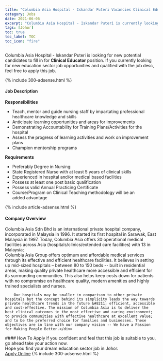 ```yaml
---
title: "Columbia Asia Hospital - Iskandar Puteri Vacancies Clinical Educator" 
category: Jobs 
date: 2021-06-06 
excerpt: "Columbia Asia Hospital - Iskandar Puteri is currently looking for suitable person to fill in the Clinical Educator which positioned at Johor" 
tags: [Johor] 
toc: true 
toc_label: TOC 
toc_icon: "fire" 
--- 
```


<p>Columbia Asia Hospital - Iskandar Puteri is looking for new potential candidates to fill in for <b>Clinical Educator</b> position. If you currently looking for new education sector job opportunities and qualified with the job desc, feel free to apply this job.
</p>{% include 300-adsense.html %} 
<div><div><h4>Job Description</h4></div><div><div><span><div><div><b>Responsibilities</b></div><ul><li>Teach, mentor and guide nursing staff by impartating professional healthcare knowledge and skills</li><li>Anticipate learning opportunities and areas for improvements</li><li>Demonstrating Accountability for Training Plans/Activities for the hospital&#160;</li><li>Assess the progress of learning activities and work on improvement plans</li><li>Champion mentorship programs</li></ul><div><strong>Requirements</strong></div><ul><li>Preferably Degree in Nursing</li><li>State Registered Nurse with at least&#160;5 years of clinical skills</li><li>Experienced in hospital and/or medical based facilities</li><li>Possess at least one post basic qualification</li><li>Possess valid Annual Practicing Certificate</li><li>Course/Program on Clinical Teaching&#160;methodology&#160;will be&#160;an added&#160;advantage</li></ul></div></span></div></div></div> 
{% include article-adsense.html %} 
<div><div><h4>Company Overview</h4></div><div><div><span><div><div>
<div>
<div>
			Columbia Asia Sdn Bhd is an international private hospital company, incorporated in Malaysia in 1996. It started its first hospital in Sarawak, East Malaysia in 1997. Today, Columbia Asia offers 30 operational medical facilities across Asia (hospitals/clinics/extended care facilities) with 13 in Malaysia;</div>
<div>
			Columbia Asia Group offers optimum and affordable medical services through its effective and efficient healthcare facilities. It believes in setting up mid-sized hospitals &#8211; between 80 to 150 beds -- built in residential areas, making quality private healthcare more accessible and efficient for its surrounding communities. This also helps keep costs down for patients with no compromise on healthcare quality, modern amenities and highly trained specialists and nurses.</div>
		
		Our hospitals may be smaller in comparison to other private hospitals but the concept behind its simplicity leads the way towards private healthcare trends in the future &#8211; efficient, accessible and cost-effective. The mission of Columbia Asia is to deliver the best clinical outcomes in the most effective and caring environment; to provide communities with effective healthcare at excellent value; and to be the preferred choice for families and businesses. These objectives are in line with our company vision -- We have a Passion for Making People Better.</div>
</div></div></span></div></div></div> 
#### How To Apply 
If you confident and feel that this job is suitable to you, go ahead take your action now. <br/> 
Hope you find your dream education sector job in Johor. <br/> 
<a href="https://www.jobstreet.com.my/en/job/clinical-educator-4572669?jobId=jobstreet-my-job-4572669" class="btn btn--info" target="_blank" rel="nofollow noopenner">Apply Online</a> 
{% include 300-adsense.html %} 